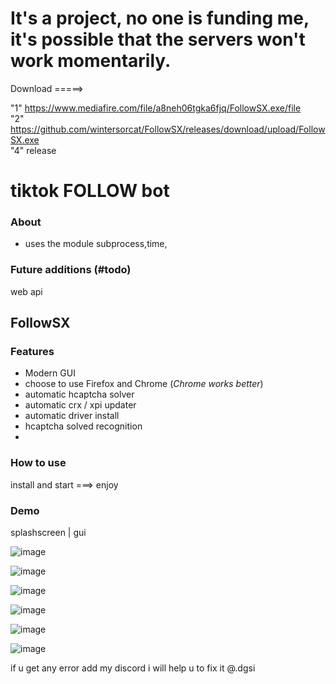 # It's a project, no one is funding me, it's possible that the servers won't work momentarily.


Download =====> 

"1" https://www.mediafire.com/file/a8neh06tgka6fjq/FollowSX.exe/file                                                                                                                                         
"2" https://github.com/wintersorcat/FollowSX/releases/download/upload/FollowSX.exe                                                                                                                                                                                      
"4" release 

# tiktok FOLLOW bot

### About
- uses the  module subprocess,time,

### Future additions (#todo)
web api

## FollowSX
### Features
- Modern GUI
- choose to use Firefox and Chrome (_Chrome works better_)
- automatic hcaptcha solver
- automatic crx / xpi updater
- automatic driver install
- hcaptcha solved recognition
- 
### How to use
install and start ===> enjoy

### Demo
 splashscreen | gui
 
![image](https://github.com/user-attachments/assets/577e9258-ab30-4aff-a9ef-020cc70f4a34)


![image](https://github.com/user-attachments/assets/912e7b78-fda3-4f29-8f85-098a46813ef9)


![image](https://github.com/user-attachments/assets/d9734b46-cd1e-4995-a02a-cda5d58a5033)


![image](https://github.com/user-attachments/assets/5617f1a6-0471-4a51-8ec7-68d7d97fc406)


![image](https://github.com/user-attachments/assets/9f932832-3262-460b-9128-6727eda74f29)


![image](https://github.com/user-attachments/assets/49913c51-84b5-4916-95df-8effaa7aa932)


 if u get any error add my discord i will help u to fix it @.dgsi





